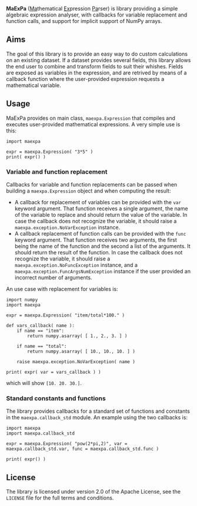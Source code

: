 **MaExPa** (<u>Ma</u>thematical <u>Ex</u>pression <u>Pa</u>rser) is library providing a simple algebraic expression analyser, with callbacks for variable replacement and function calls, and support for implicit support of NumPy arrays.

## Aims

The goal of this library is to provide an easy way to do custom calculations on an existing dataset. If a dataset provides several fields, this library allows the end user to combine and transform fields to suit their whishes. Fields are exposed as variables in the expression, and are retrived by means of a callback function where the user-provided expression requests a mathematical variable.

## Usage

MaExPa provides on main class, `maexpa.Expression` that compiles and executes user-provided mathematical expressions. A very simple use is this:

```
import maexpa

expr = maexpa.Expression( "3*5" )
print( expr() )
```

### Variable and function replacement

Callbacks for variable and function replacements can be passed when building a `maexpa.Expression` object and when computing the result:
* A callback for replacement of variables can be provided with the `var` keyword argument. That function receives a single argument, the name of the variable to replace and should return the value of the variable. In case the callback does not recognize the variable, it should raise a `maexpa.exception.NoVarException` instance.
* A callback replacement of function calls can be provided with the `func` keyword argument. That function receives two arguments, the first being the name of the function and the second a list of the arguments. It should return the result of the function. In case the callback does not recognize the variable, it should raise a `maexpa.exception.NoFuncException` instance, and a `maexpa.exception.FuncArgsNumException` instance if the user provided an incorrect number of arguments.

An use case with replacement for variables is:

```
import numpy
import maexpa

expr = maexpa.Expression( "item/total*100." )

def vars_callback( name ):
	if name == "item":
		return numpy.asarray( [ 1., 2., 3. ] )

	if name == "total":
		return numpy.asarray( [ 10., 10., 10. ] )

	raise maexpa.exception.NoVarException( name )

print( expr( var = vars_callback ) )
```

which will show `[10. 20. 30.]`.

### Standard constants and functions

The library provides callbacks for a standard set of functions and constants in the `maexpa.callback_std` module. An example using the two callbacks is:

```
import maexpa
import maexpa.callback_std

expr = maexpa.Expression( "pow(2*pi,2)", var = maexpa.callback_std.var, func = maexpa.callback_std.func )

print( expr() )
```

## License

The library is licensed under version 2.0 of the Apache License, see the `LICENSE` file for the full terms and conditions.
